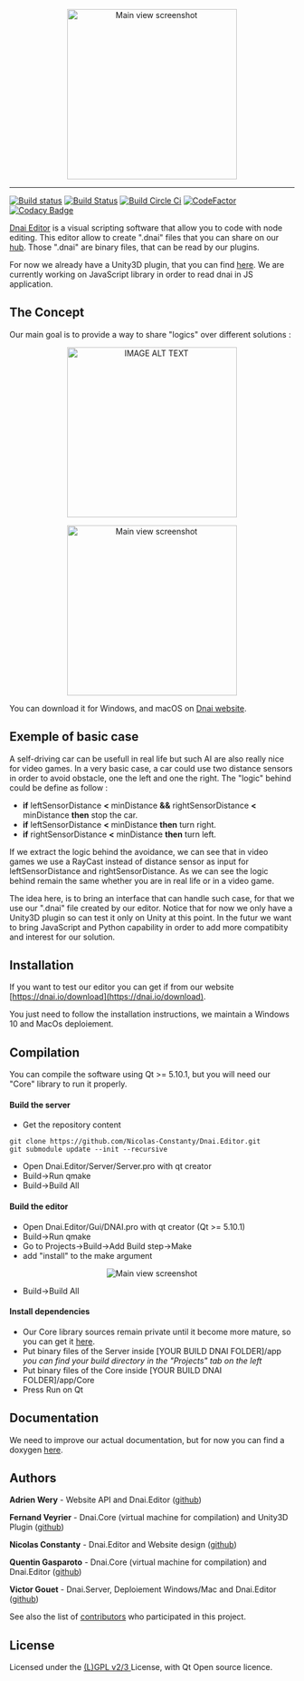 <p align="center">
  <img  alt="Main view screenshot" src="https://raw.githubusercontent.com/Nicolas-Constanty/Dnai.Editor/master/images/banner.png" height="300">
</p>

-----------------

[![Build status](https://ci.appveyor.com/api/projects/status/gjcxsjh80jo76coe/branch/master?svg=true&passingText=Windows%2010%20-%20passing&pendingText=master%20-%20Windows%2010%20-%20pending&failingText=master%20-%20Windows%2010%20-%20failing)](https://ci.appveyor.com/project/Nicolas-Constanty/dnai-editor/branch/master)
[![Build Status](https://img.shields.io/travis/Nicolas-Constanty/Dnai.Editor/master.svg?label=MacOS)](https://travis-ci.org/Nicolas-Constanty/Dnai.Editor)
[![Build Circle Ci](https://img.shields.io/circleci/project/github/Nicolas-Constanty/Dnai.Editor/master.svg?label=Ubuntu)](https://circleci.com/gh/Nicolas-Constanty/Duly-GUI/tree/master)
[![CodeFactor](https://www.codefactor.io/repository/github/nicolas-constanty/dnai.editor/badge)](https://www.codefactor.io/repository/github/nicolas-constanty/dnai.editor)
[![Codacy Badge](https://api.codacy.com/project/badge/Grade/f5ad248cb0884d53a206b12154e3295b)](https://www.codacy.com/app/nicolas.constanty/Dnai.Editor?utm_source=github.com&amp;utm_medium=referral&amp;utm_content=Nicolas-Constanty/Dnai.Editor&amp;utm_campaign=Badge_Grade)


[Dnai Editor](https://code.visualstudio.com) is a visual scripting software that allow you to code with node editing. This editor allow to create ".dnai" files that you can share on our [hub](https://dnai.io/hub/).
Those ".dnai" are binary files, that can be read by our plugins.

For now we already have a Unity3D plugin, that you can find [here](https://dnai.io/download).
We are currently working on JavaScript library in order to read dnai in JS application.

## The Concept
Our main goal is to provide a way to share "logics" over different solutions :

<p align="center">
  <a href="https://www.youtube.com/watch?v=7lFM3htAfNI"><img src="https://raw.githubusercontent.com/Nicolas-Constanty/Dnai.Editor/master/images/youtube_demo.jpg" height="300" alt="IMAGE ALT TEXT"></a>
</p>

<p align="center">
  <img alt="Main view screenshot" src="https://raw.githubusercontent.com/Nicolas-Constanty/Dnai.Editor/master/images/mainview.png" height="300">
</p>

 You can download it for Windows, and macOS on [Dnai website](https://dnai.io).


## Exemple of basic case
 A self-driving car can be usefull in real life but such AI are also really nice for
video games. In a very basic case, a car could use two distance sensors in order to avoid
obstacle, one the left and one the right.
The "logic" behind could be define as follow :
 * **if** leftSensorDistance **<** minDistance **&&** rightSensorDistance **<** minDistance **then** stop the car.
 * **if** leftSensorDistance **<** minDistance **then** turn right.
 * **if** rightSensorDistance **<** minDistance **then** turn left.
 
If we extract the logic behind the avoidance, we can see that in video games 
we use a RayCast instead of distance sensor as input for leftSensorDistance
and rightSensorDistance. As we can see the logic behind remain the same
whether you are in real life or in a video game.

The idea here, is to bring an interface that can handle such case,
for that we use our ".dnai" file created by our editor. Notice that for now we
only have a Unity3D plugin so can test it only on Unity at this point. In the
futur we want to bring JavaScript and Python capability in order to add more
compatibity and interest for our solution.

## Installation
If you want to test our editor you can get if from our website
[https://dnai.io/download](https://dnai.io/download).

You just need to follow the installation instructions, we maintain a Windows 10 and
MacOs deploiement.


## Compilation

You can compile the software using Qt >= 5.10.1, but you will need our "Core" library to run it properly.

#### Build the server
- Get the repository content
```
git clone https://github.com/Nicolas-Constanty/Dnai.Editor.git
git submodule update --init --recursive
```
- Open Dnai.Editor/Server/Server.pro with qt creator
- Build->Run qmake
- Build->Build All

#### Build the editor
- Open Dnai.Editor/Gui/DNAI.pro with qt creator (Qt >= 5.10.1)
- Build->Run qmake
- Go to Projects->Build->Add Build step->Make
- add "install" to the make argument
<p align="center">
  <img alt="Main view screenshot" src="https://raw.githubusercontent.com/Nicolas-Constanty/Dnai.Editor/master/images/qmakeinstall.png">
</p>

- Build->Build All

#### Install dependencies
- Our Core library sources remain private until it become more mature,
so you can get it [here](https://github.com/Nicolas-Constanty/Dnai.Editor/releases).
- Put binary files of the Server inside [YOUR BUILD DNAI FOLDER]/app _you can find your build directory in the "Projects" tab on the left_
- Put binary files of the Core inside [YOUR BUILD DNAI FOLDER]/app/Core
- Press Run on Qt

## Documentation
We need to improve our actual documentation, but for now you can find
a doxygen [here](https://nicolas-constanty.github.io/Dnai.Editor/html/classical/namespaces.html).

## Authors

**Adrien Wery** - Website API and Dnai.Editor ([github](https://github.com/Adpa18))

**Fernand Veyrier** - Dnai.Core (virtual machine for compilation) and Unity3D Plugin ([github](https://github.com/FernandVEYRIER))

**Nicolas Constanty** - Dnai.Editor and Website design ([github](https://github.com/Nicolas-Constanty))

**Quentin Gasparoto** - Dnai.Core (virtual machine for compilation) and Dnai.Editor ([github](https://github.com/GasparQ))

**Victor Gouet** - Dnai.Server, Deploiement Windows/Mac and Dnai.Editor ([github](https://github.com/Gouet))

See also the list of [contributors](https://github.com/Nicolas-Constanty/Dnai.Editor/graphs/contributors) who participated in this project.

## License

Licensed under the [(L)GPL v2/3 ](https://github.com/Nicolas-Constanty/Dnai.Editor/blob/master/LICENSE) License, with Qt Open source licence.
